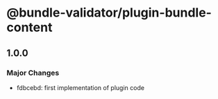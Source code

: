 # @bundle-validator/plugin-bundle-content

## 1.0.0
### Major Changes

- fdbcebd: first implementation of plugin code
